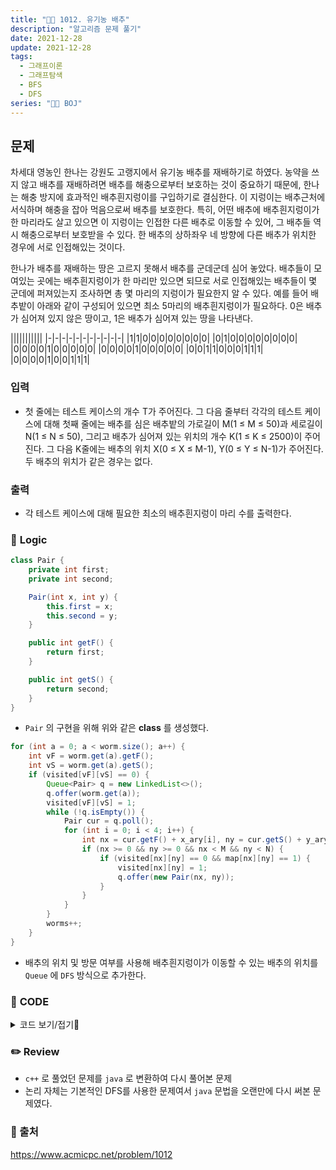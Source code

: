 ```yaml
---
title: "👩‍💻 1012. 유기농 배추"
description: "알고리즘 문제 풀기"
date: 2021-12-28
update: 2021-12-28
tags:
  - 그래프이론
  - 그래프탐색
  - BFS
  - DFS
series: "👩‍💻 BOJ"
---
```


## 문제

차세대 영농인 한나는 강원도 고랭지에서 유기농 배추를 재배하기로 하였다. 농약을 쓰지 않고 배추를 재배하려면 배추를 해충으로부터 보호하는 것이 중요하기 때문에, 한나는 해충 방지에 효과적인 배추흰지렁이를 구입하기로 결심한다. 이 지렁이는 배추근처에 서식하며 해충을 잡아 먹음으로써 배추를 보호한다. 특히, 어떤 배추에 배추흰지렁이가 한 마리라도 살고 있으면 이 지렁이는 인접한 다른 배추로 이동할 수 있어, 그 배추들 역시 해충으로부터 보호받을 수 있다. 한 배추의 상하좌우 네 방향에 다른 배추가 위치한 경우에 서로 인접해있는 것이다.

한나가 배추를 재배하는 땅은 고르지 못해서 배추를 군데군데 심어 놓았다. 배추들이 모여있는 곳에는 배추흰지렁이가 한 마리만 있으면 되므로 서로 인접해있는 배추들이 몇 군데에 퍼져있는지 조사하면 총 몇 마리의 지렁이가 필요한지 알 수 있다. 예를 들어 배추밭이 아래와 같이 구성되어 있으면 최소 5마리의 배추흰지렁이가 필요하다. 0은 배추가 심어져 있지 않은 땅이고, 1은 배추가 심어져 있는 땅을 나타낸다.

|||||||||||
|-|-|-|-|-|-|-|-|-|-|-|
|1|1|0|0|0|0|0|0|0|0|
|0|1|0|0|0|0|0|0|0|0|
|0|0|0|0|1|0|0|0|0|0|
|0|0|0|0|1|0|0|0|0|0|
|0|0|1|1|0|0|0|1|1|1|
|0|0|0|0|1|0|0|1|1|1|

### 입력
- 첫 줄에는 테스트 케이스의 개수 T가 주어진다. 그 다음 줄부터 각각의 테스트 케이스에 대해 첫째 줄에는 배추를 심은 배추밭의 가로길이 M(1 ≤ M ≤ 50)과 세로길이 N(1 ≤ N ≤ 50), 그리고 배추가 심어져 있는 위치의 개수 K(1 ≤ K ≤ 2500)이 주어진다. 그 다음 K줄에는 배추의 위치 X(0 ≤ X ≤ M-1), Y(0 ≤ Y ≤ N-1)가 주어진다. 두 배추의 위치가 같은 경우는 없다.

### 출력
- 각 테스트 케이스에 대해 필요한 최소의 배추흰지렁이 마리 수를 출력한다.

### 📍 **Logic**

```java
class Pair {
    private int first;
    private int second;

    Pair(int x, int y) {
        this.first = x;
        this.second = y;
    }

    public int getF() {
        return first;
    }

    public int getS() {
        return second;
    }
}
```
- `Pair` 의 구현을 위해 위와 같은 **class** 를 생성했다.

```java
for (int a = 0; a < worm.size(); a++) {
    int vF = worm.get(a).getF();
    int vS = worm.get(a).getS();
    if (visited[vF][vS] == 0) {
        Queue<Pair> q = new LinkedList<>();
        q.offer(worm.get(a));
        visited[vF][vS] = 1;
        while (!q.isEmpty()) {
            Pair cur = q.poll();
            for (int i = 0; i < 4; i++) {
                int nx = cur.getF() + x_ary[i], ny = cur.getS() + y_ary[i];
                if (nx >= 0 && ny >= 0 && nx < M && ny < N) {
                    if (visited[nx][ny] == 0 && map[nx][ny] == 1) {
                        visited[nx][ny] = 1;
                        q.offer(new Pair(nx, ny));
                    }
                }
            }
        }
        worms++;
    }
}
```
- 배추의 위치 및 방문 여부를 사용해 배추흰지렁이가 이동할 수 있는 배추의 위치를 `Queue` 에 `DFS` 방식으로 추가한다.

### 📄 **CODE**

<details>
  <summary>코드 보기/접기💫</summary>
    <div markdown="1">

        import java.util.*;

        public class Main {
            public static void main(String[] args) {
                Scanner sc = new Scanner(System.in);
                int T = sc.nextInt();
                int[] x_ary = {0, 0, -1, 1};
                int[] y_ary = {-1, 1, 0, 0};
                int[][] map = null;
                int[][] visited = null;
                visited = new int[50][50];

                while (T > 0) {
                    int M = sc.nextInt();
                    int N = sc.nextInt();
                    int K = sc.nextInt();
                    int worms = 0;

                    map = new int[M][N];
                    ArrayList<Pair> worm = new ArrayList<>();

                    for (int[] tmp : visited)
                        Arrays.fill(tmp, 0);

                    for (int i = 0; i < K; i++) {
                        int x = sc.nextInt();
                        int y = sc.nextInt();
                        map[x][y] = 1;
                        worm.add(new Pair(x, y));
                    }

                    for (int a = 0; a < worm.size(); a++) {
                        int vF = worm.get(a).getF();
                        int vS = worm.get(a).getS();
                        if (visited[vF][vS] == 0) {
                            Queue<Pair> q = new LinkedList<>();
                            q.offer(worm.get(a));
                            visited[vF][vS] = 1;
                            while (!q.isEmpty()) {
                                Pair cur = q.poll();
                                for (int i = 0; i < 4; i++) {
                                    int nx = cur.getF() + x_ary[i], ny = cur.getS() + y_ary[i];
                                    if (nx >= 0 && ny >= 0 && nx < M && ny < N) {
                                        if (visited[nx][ny] == 0 && map[nx][ny] == 1) {
                                            visited[nx][ny] = 1;
                                            q.offer(new Pair(nx, ny));
                                        }
                                    }
                                }
                            }
                            worms++;
                        }
                    }

                    System.out.println(worms);
                    T -= 1;
                }
                sc.close();
            }
        }
        class Pair {
            private int first;
            private int second;

            Pair(int x, int y) {
                this.first = x;
                this.second = y;
            }

            public int getF() {
                return first;
            }

            public int getS() {
                return second;
            }
        }
  </div>
</details>

### ✏️ **Review**

- `c++` 로 풀었던 문제를 `java` 로 변환하여 다시 풀어본 문제
- 논리 자체는 기본적인 DFS를 사용한 문제여서 `java` 문법을 오랜만에 다시 써본 문제였다.

### 📕 출처
https://www.acmicpc.net/problem/1012
